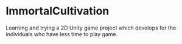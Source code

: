 # ImmortalCultivation
Learning and trying a 2D Unity game project which develops for the individuals who have less time to play game.
